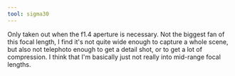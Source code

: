```yaml
---
tool: sigma30
---
```


Only taken out when the f1.4 aperture is necessary. Not the biggest fan of this focal length, I find it's not quite wide enough to capture a whole scene, but also not telephoto enough to get a detail shot, or to get a lot of compression. I think that I'm basically just not really into mid-range focal lengths.
